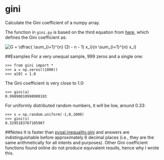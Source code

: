 # gini
Calculate the Gini coefficient of a numpy array.

The function in ```gini.py``` is based on the third equation from [here](http://www.statsdirect.com/help/default.htm#nonparametric_methods/gini.htm), which defines the Gini coefficient as:

![G = \dfrac{ \sum_{i=1}^{n} (2i - n - 1) x_i}{n  \sum_{i=1}^{n} x_i}](https://github.com/oliviaguest/gini/raw/master/gini.png "Gini equation")


##Examples
For a very unequal sample, 999 zeros and a single one:

```
>>> from gini import *
>>> a = np.zeros((1000))
>>> a[0] = 1.0
```

The Gini coefficient is very close to 1.0:

```
>>> gini(a)
0.99890010998900103
```

For uniformly distributed random numbers, it will be low, around 0.33:

```
>>> s = np.random.uniform(-1,0,1000)
>>> gini(s)
0.3295183767105907
```

##Notes
It is faster than [pysal.inequality.gini](http://pysal.readthedocs.io/en/latest/_modules/pysal/inequality/gini.html) and answers are indistinguishable before approximately 6 decimal places (i.e., they are the same arithmetically for all intents and purposes).
Other Gini coefficient functions found online do not produce equivalent results, hence why I wrote this.
